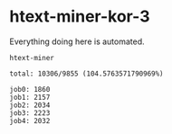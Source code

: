 # htext-miner-kor-3

Everything doing here is automated.

```
htext-miner

total: 10306/9855 (104.5763571790969%)

job0: 1860
job1: 2157
job2: 2034
job3: 2223
job4: 2032
```